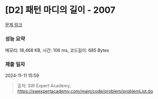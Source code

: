 # [D2] 패턴 마디의 길이 - 2007 

[문제 링크](https://swexpertacademy.com/main/code/problem/problemDetail.do?contestProbId=AV5P1kNKAl8DFAUq) 

### 성능 요약

메모리: 18,468 KB, 시간: 106 ms, 코드길이: 685 Bytes

### 제출 일자

2024-11-11 15:59



> 출처: SW Expert Academy, https://swexpertacademy.com/main/code/problem/problemList.do